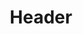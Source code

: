 ---
title: "Header"
sections:
  - title: "Comment"
    linkPath: "comment"
  - title: "Privacy policy"
    linkPath: "privacy-policy"
  - title: "Quoi"
    linkPath: "quoi"
  - title: "Another website"
    linkPath: "https://bulma.io/documentation/components/dropdown/"
  - title: "Plus de liens"
    links:
      - linkName: "Home"
        linkPath: "/"
      - linkName: "Terms of use"
        linkPath: "terms-of-use"
      - linkName: "Comment"
        linkPath: "comment"
      - linkName: "Random website"
        linkPath: "https://fr.reactjs.org/"
---